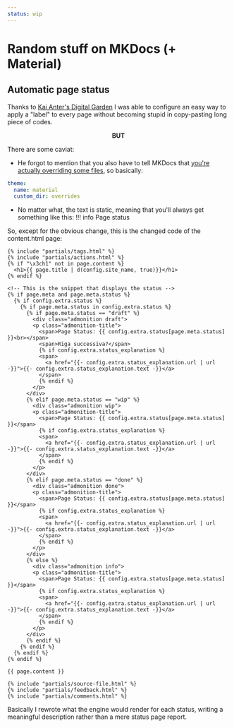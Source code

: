 ```yaml
---
status: wip
---
```

# Random stuff on MKDocs (+ Material)

## Automatic page status
Thanks to [Kai Anter's Digital Garden](https://wiki.anter.dev/docs/digital-gardening/#displaying-the-page-status-in-material-for-mkdocs) I was able to configure an easy way to apply a "label" to every page without becoming stupid in copy-pasting long piece of codes.

<div align=center> <b>BUT</b> </div>

There are some caviat:

- He forgot to mention that you also have to tell MKDocs that [you're actually overriding some files](https://squidfunk.github.io/mkdocs-material/customization/#extending-the-theme), so basically:

``` yaml
theme:
  name: material
  custom_dir: overrides
```

- No matter what, the text is static, meaning that you'll always get something like this:
!!! info 
    Page status

So, except for the obvious change, this is the changed code of the content.html page:

``` jinja title="content.html"
{% include "partials/tags.html" %}
{% include "partials/actions.html" %}
{% if "\x3ch1" not in page.content %}
  <h1>{{ page.title | d(config.site_name, true)}}</h1>
{% endif %}

<!-- This is the snippet that displays the status -->
{% if page.meta and page.meta.status %}
  {% if config.extra.status %}
    {% if page.meta.status in config.extra.status %}
      {% if page.meta.status == "draft" %}
        <div class="admonition draft">
        <p class="admonition-title">
          <span>Page Status: {{ config.extra.status[page.meta.status] }}<br></span>
          <span>Riga successiva?</span>
          {% if config.extra.status_explanation %}
          <span>
            <a href="{{- config.extra.status_explanation.url | url -}}">{{- config.extra.status_explanation.text -}}</a>
          </span>
          {% endif %}
        </p>
      </div>
      {% elif page.meta.status == "wip" %}
        <div class="admonition wip">
        <p class="admonition-title">
          <span>Page Status: {{ config.extra.status[page.meta.status] }}</span>
          {% if config.extra.status_explanation %}
          <span>
            <a href="{{- config.extra.status_explanation.url | url -}}">{{- config.extra.status_explanation.text -}}</a>
          </span>
          {% endif %}
        </p>
      </div>
      {% elif page.meta.status == "done" %}
        <div class="admonition done">
        <p class="admonition-title">
          <span>Page Status: {{ config.extra.status[page.meta.status] }}</span>
          {% if config.extra.status_explanation %}
          <span>
            <a href="{{- config.extra.status_explanation.url | url -}}">{{- config.extra.status_explanation.text -}}</a>
          </span>
          {% endif %}
        </p>
      </div>
      {% else %}
        <div class="admonition info">
        <p class="admonition-title">
          <span>Page Status: {{ config.extra.status[page.meta.status] }}</span>
          {% if config.extra.status_explanation %}
          <span>
            <a href="{{- config.extra.status_explanation.url | url -}}">{{- config.extra.status_explanation.text -}}</a>
          </span>
          {% endif %}
        </p>
      </div>
      {% endif %}
    {% endif %}
  {% endif %}
{% endif %}

{{ page.content }}

{% include "partials/source-file.html" %}
{% include "partials/feedback.html" %}
{% include "partials/comments.html" %}
```

Basically I rewrote what the engine would render for each status, writing a meaningful description rather than a mere status page report.